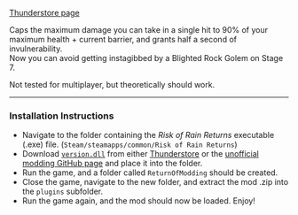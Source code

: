 [Thunderstore page](https://thunderstore.io/c/risk-of-rain-returns/p/Klehrik/One_Shot_Protection/)

Caps the maximum damage you can take in a single hit to 90% of your maximum health + current barrier, and grants half a second of invulnerability.  
Now you can avoid getting instagibbed by a Blighted Rock Golem on Stage 7.

Not tested for multiplayer, but theoretically should work.

---

### Installation Instructions

* Navigate to the folder containing the *Risk of Rain Returns* executable (.exe) file.  (`Steam/steamapps/common/Risk of Rain Returns`)
* Download [`version.dll`](https://github.com/return-of-modding/ReturnOfModding/releases/tag/nightly) from either [Thunderstore](https://thunderstore.io/c/risk-of-rain-returns/p/ReturnOfModding/ReturnOfModding/) or the [unofficial modding GitHub page](https://github.com/return-of-modding/ReturnOfModding/) and place it into the folder.
* Run the game, and a folder called `ReturnOfModding` should be created.
* Close the game, navigate to the new folder, and extract the mod .zip into the `plugins` subfolder.
* Run the game again, and the mod should now be loaded. Enjoy!
